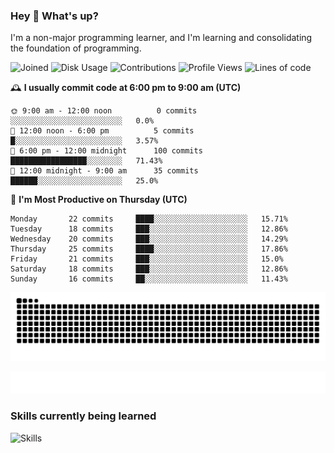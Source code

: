 ### Hey :wave: What's up?

I'm a non-major programming learner, and I'm learning and consolidating the foundation of programming.

<!--START_SECTION:waka-->
![Joined](http://img.shields.io/badge/Joined-9%20years%20ago-6D67E4?style=flat&labelColor=453C67)
![Disk Usage](http://img.shields.io/badge/Github%27s%20Storage-603.7%20MB-FD841F?style=flat&labelColor=E14D2A)
![Contributions](http://img.shields.io/badge/Contributions%20in%202025-140-7DCE13?style=flat&labelColor=2B7A0B)
![Profile Views](http://img.shields.io/badge/Profile%20Views-0-3AB4F2?style=flat&labelColor=0078AA)
![Lines of code](https://img.shields.io/badge/Lines%20of%20code-2%20Million%20Lines%20of%20code-FF8B8B?style=flat&labelColor=EB4747)

🕰️ **I usually commit code at 6:00 pm to 9:00 am (UTC)** 

```text
🌞 9:00 am - 12:00 noon          0 commits      ░░░░░░░░░░░░░░░░░░░░░░░░░   0.0% 
🌆 12:00 noon - 6:00 pm          5 commits      █░░░░░░░░░░░░░░░░░░░░░░░░   3.57% 
🌃 6:00 pm - 12:00 midnight      100 commits    █████████████████░░░░░░░░   71.43% 
🌙 12:00 midnight - 9:00 am      35 commits     ██████░░░░░░░░░░░░░░░░░░░   25.0%
```
📅 **I'm Most Productive on Thursday (UTC)** 

```text
Monday       22 commits     ████░░░░░░░░░░░░░░░░░░░░░   15.71% 
Tuesday      18 commits     ███░░░░░░░░░░░░░░░░░░░░░░   12.86% 
Wednesday    20 commits     ███░░░░░░░░░░░░░░░░░░░░░░   14.29% 
Thursday     25 commits     ████░░░░░░░░░░░░░░░░░░░░░   17.86% 
Friday       21 commits     ███░░░░░░░░░░░░░░░░░░░░░░   15.0% 
Saturday     18 commits     ███░░░░░░░░░░░░░░░░░░░░░░   12.86% 
Sunday       16 commits     ██░░░░░░░░░░░░░░░░░░░░░░░   11.43%
```

<!--END_SECTION:waka-->

![Snake animation](https://raw.githubusercontent.com/dirname/dirname/output/snake.svg)

![metrics](github-metrics.svg)

### Skills currently being learned

![Skills](https://skillicons.dev/icons?i=linux,rust,go,solidity,typescript,bash,git,postgres,mysql,redis,mongo,docker,kubernetes,grafana,prometheus)
